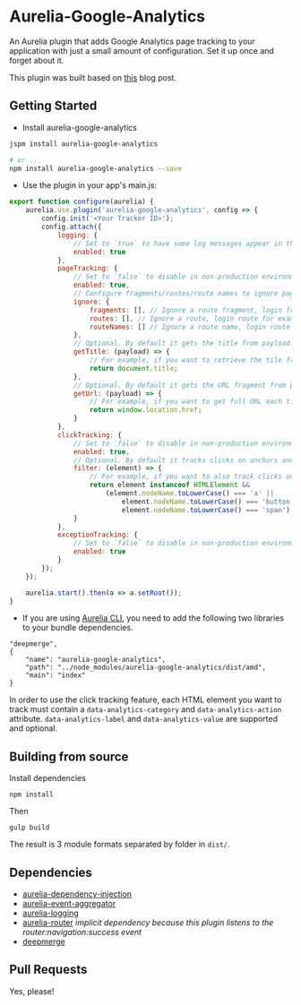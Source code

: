 # Aurelia-Google-Analytics
An Aurelia plugin that adds Google Analytics page tracking to your application with just a small amount of configuration. Set it up once and forget about it.

This plugin was built based on [this](https://mjau-mjau.com/blog/ajax-universal-analytics/) blog post.

## Getting Started

* Install aurelia-google-analytics

```bash
jspm install aurelia-google-analytics

# or ...
npm install aurelia-google-analytics --save
```

* Use the plugin in your app's main.js:

```javascript
export function configure(aurelia) {
	aurelia.use.plugin('aurelia-google-analytics', config => {
		config.init('<Your Tracker ID>');
		config.attach({
			logging: {
				// Set to `true` to have some log messages appear in the browser console.
				enabled: true
			},
			pageTracking: {
				// Set to `false` to disable in non-production environments.
				enabled: true,
				// Configure fragments/routes/route names to ignore page tracking for
				ignore: {
					fragments: [], // Ignore a route fragment, login fragment for example: ['/login']
					routes: [], // Ignore a route, login route for example: ['login']
					routeNames: [] // Ignore a route name, login route name for example: ['login-route']
				},
				// Optional. By default it gets the title from payload.instruction.config.title.
				getTitle: (payload) => {
					// For example, if you want to retrieve the tile from the document instead override with the following.
					return document.title;
				},
				// Optional. By default it gets the URL fragment from payload.instruction.fragment.
				getUrl: (payload) => {
					// For example, if you want to get full URL each time override with the following.
					return window.location.href;
				}
			},
			clickTracking: {
				// Set to `false` to disable in non-production environments.
				enabled: true,
				// Optional. By default it tracks clicks on anchors and buttons.
				filter: (element) => {
					// For example, if you want to also track clicks on span elements override with the following.
					return element instanceof HTMLElement &&
						(element.nodeName.toLowerCase() === 'a' ||
							element.nodeName.toLowerCase() === 'button' ||
							element.nodeName.toLowerCase() === 'span');
				}
			},
			exceptionTracking: {
				// Set to `false` to disable in non-production environments.
				enabled: true
			}
		});
	});

	aurelia.start().then(a => a.setRoot());
}
```
* If you are using [Aurelia CLI](http://aurelia.io/hub.html#/doc/article/aurelia/framework/latest/the-aurelia-cli/10), you need to add the following two libraries to your bundle dependencies.

```
"deepmerge",
{
	"name": "aurelia-google-analytics",
	"path": "../node_modules/aurelia-google-analytics/dist/amd",
	"main": "index"
}
```

In order to use the click tracking feature, each HTML element you want to track must contain a `data-analytics-category` and `data-analytics-action` attribute. `data-analytics-label` and `data-analytics-value` are supported and optional.

## Building from source

Install dependencies

```shell
npm install
```

Then

```shell
gulp build
```

The result is 3 module formats separated by folder in `dist/`.

## Dependencies

* [aurelia-dependency-injection](https://github.com/aurelia/dependency-injection)
* [aurelia-event-aggregator](https://github.com/aurelia/event-aggregator)
* [aurelia-logging](https://github.com/aurelia/logging)
* [aurelia-router](https://github.com/aurelia/router) _implicit dependency because this plugin listens to the router:navigation:success event_
* [deepmerge](https://github.com/KyleAMathews/deepmerge)

## Pull Requests

Yes, please!
